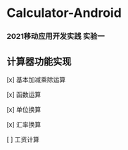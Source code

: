 # Calculator-Android

### 2021移动应用开发实践 实验一

## 计算器功能实现

[x] 基本加减乘除运算

[x] 函数运算

[x] 单位换算

[x] 汇率换算

[ ] 工资计算
